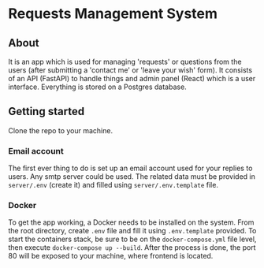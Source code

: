 # Requests Management System

## About

It is an app which is used for managing 'requests' or questions from the users (after submitting
a 'contact me' or 'leave your wish' form).
It consists of an API (FastAPI) to handle things and admin panel (React) which is a user interface.
Everything is stored on a Postgres database.

## Getting started

Clone the repo to your machine.

### Email account

The first ever thing to do is set up an email account used for your replies to users.
Any smtp server could be used. The related data must be provided in `server/.env` (create it) and filled using
`server/.env.template` file.

### Docker

To get the app working, a Docker needs to be installed on the system. From the root directory, create `.env` file and
fill it using `.env.template` provided. To start the containers stack, be sure to be on the
`docker-compose.yml` file level, then execute `docker-compose up --build`. After the process
is done, the port 80 will be exposed to your machine, where frontend is located.
